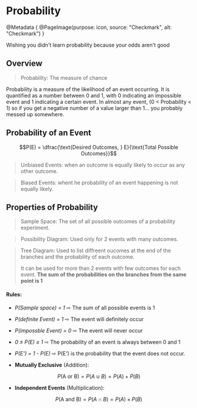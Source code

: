 # Probability

@Metadata {
    @PageImage(purpose: icon, source: "Checkmark", alt: "Checkmark")
}

Wishing you didn't learn probability because your odds aren't good

## Overview
> Probability: The measure of chance

Probability is a measure of the likelihood of an event occurring. 
It is quantified as a number between 0 and 1, with 0 indicating an impossible event and 1 indicating a certain event.
In almost any event, (0 < Probability < 1) so if you get a negative number of a value larger than 1... you probably messed up somewhere.

## Probability of an Event
```math
P(E) = \dfrac{\text{Desired Outcomes, } E}{\text{Total Possible Outcomes}}
```

> Unbiased Events: when an outcome is equally likely to occur as any other outcome.

> Biased Events: whent he probability of an event happening is not equally likely. 

## Properties of Probability

> Sample Space: The set of all possible outcomes of a probability experiment.

> Possibility Diagram: Used only for 2 events with many outcomes. 

> Tree Diagram: Used to list diffreent oucomes at the end of the branches and the probability of each outcome. 
> 
> It can be used for more than 2 events with few outcomes for each event. **The sum of the probabilities on the branches from the same point is 1**

#### Rules: 
- *P(Sample space) = 1*     ⇨ The sum of all possible events is 1
- *P(definite Event) = 1*   ⇨ The event will definitely occur
- *P(impossble Event) = 0*  ⇨ The event will never occur
- *0 ≤ P(E) ≤ 1*            ⇨ The probability of an event is always between 0 and 1
- *P(E') = 1 - P(E)*        ⇨ P(E') is the probability that the event does not occur. 

- **Mutually Exclusive** (Addition): 
```math
P(\text{A or B}) = P(A \cup B) = P(A) + P(B)
```
- **Independent Events** (Multiplication):
```math
P(\text{A and B}) = P(A \cap B) = P(A) \times P(B)
```

